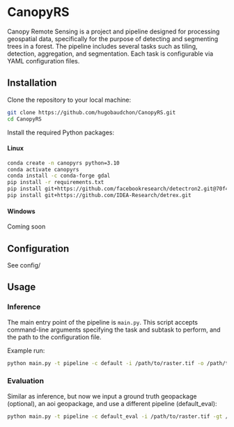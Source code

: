 # CanopyRS

Canopy Remote Sensing is a project and pipeline designed for processing geospatial data, specifically for the purpose of detecting and segmenting trees in a forest. The pipeline includes several tasks such as tiling, detection, aggregation, and segmentation. Each task is configurable via YAML configuration files.

## Installation

Clone the repository to your local machine:

```bash
git clone https://github.com/hugobaudchon/CanopyRS.git
cd CanopyRS
```

Install the required Python packages:

#### Linux
```bash
conda create -n canopyrs python=3.10
conda activate canopyrs
conda install -c conda-forge gdal
pip install -r requirements.txt
pip install git+https://github.com/facebookresearch/detectron2.git@70f4543
pip install git+https://github.com/IDEA-Research/detrex.git
```

#### Windows
Coming soon

## Configuration

See config/

## Usage

### Inference

The main entry point of the pipeline is `main.py`. This script accepts command-line arguments specifying the task and subtask to perform, and the path to the configuration file.

Example run:

```bash
python main.py -t pipeline -c default -i /path/to/raster.tif -o /path/to/output/folder
```

### Evaluation

Similar as inference, but now we input a ground truth geopackage (optional), an aoi geopackage, and use a different pipeline (default_eval):

```bash
python main.py -t pipeline -c default_eval -i /path/to/raster.tif -gt /path/to/groundtruth/geopackage.gpkg -aoi /path/to/aoi/geopackage.gpkg -o /path/to/output/folder
```
